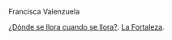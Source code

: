 Francisca Valenzuela

[¿Dónde se llora cuando se llora?](https://www.youtube.com/watch?v=U5a_lOSJbCE).
[La Fortaleza](https://www.youtube.com/watch?v=Z04yreHRcPE).

